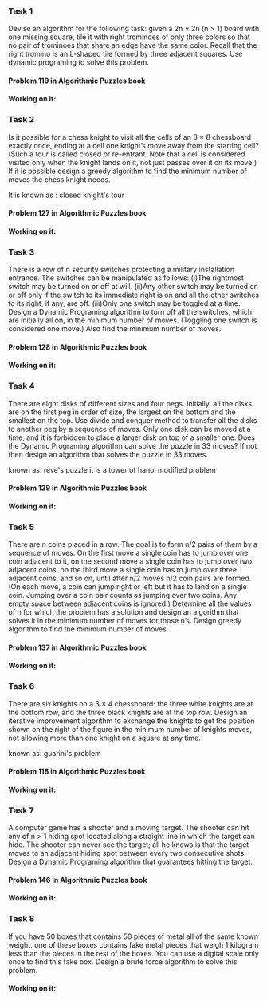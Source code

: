 ### Task 1
Devise an algorithm for the following task: given a 2n × 2n (n > 1) board with one missing square, tile it with right trominoes of only three colors so that no pair of trominoes that share an edge have the same color. Recall that the right tromino is an L-shaped tile formed by three adjacent squares.
Use dynamic programing to solve this problem.

#### Problem 119 in Algorithmic Puzzles book

#### Working on it: 


### Task 2
Is it possible for a chess knight to visit all the cells of an 8 × 8 chessboard exactly once, ending at a cell one knight’s move away from the starting cell? (Such a tour is called closed or re-entrant. Note that a cell is considered visited only when the knight lands on it, not just passes over it on its move.)
If it is possible design a greedy algorithm to find the minimum number of moves the chess knight needs.

It is known as : closed knight's tour

#### Problem 127 in Algorithmic Puzzles book

#### Working on it: 


### Task 3
There is a row of n security switches protecting a military installation entrance. The switches can be manipulated as follows:
    (i)The rightmost switch may be turned on or off at will.
    (ii)Any other switch may be turned on or off only if the switch to its immediate right is on and all the other switches to its right, if any, are off.
    (iii)Only one switch may be toggled at a time.
Design a Dynamic Programing algorithm to turn off all the switches, which are initially all on, in the minimum number of moves. (Toggling one switch is considered one move.) Also find the minimum number of moves.

#### Problem 128 in Algorithmic Puzzles book

#### Working on it: 


### Task 4
There are eight disks of different sizes and four pegs. Initially, all the disks are on the first peg in order of size, the largest on the bottom and the smallest on the top.
Use divide and conquer method to transfer all the disks to another peg by a sequence of moves. Only one disk can be moved at a time, and it is forbidden to place a larger disk on top of a smaller one.
Does the Dynamic Programing algorithm can solve the puzzle in 33 moves? If not then design an algorithm that solves the puzzle in 33 moves.

known as: reve's puzzle
it is a tower of hanoi modified problem

#### Problem 129 in Algorithmic Puzzles book

#### Working on it: 


### Task 5
There are n coins placed in a row. The goal is to form n/2 pairs of them by a sequence of moves. On the first move a single coin has to jump over one coin adjacent to it, on the second move a single coin has to jump over two adjacent coins, on the third move a single coin has to jump over three adjacent coins, and so on, until after n/2 moves n/2 coin pairs are formed. (On each move, a coin can jump right or left but it has to land on a single coin. Jumping over a coin pair counts as jumping over two coins. Any empty space between adjacent coins is ignored.) Determine all the values of n for which the problem has a solution and design an algorithm that solves it in the minimum number of moves for those n’s.
Design greedy algorithm to find the minimum number of moves.

#### Problem 137 in Algorithmic Puzzles book

#### Working on it: 


### Task 6
There are six knights on a 3 × 4 chessboard: the three white knights are at the bottom row, and the three black knights are at the top row.
Design an iterative improvement algorithm to exchange the knights to get the position shown on the right of the figure in the minimum number of knights moves, not allowing more than one knight on a square at any time.

known as: guarini's problem

#### Problem 118 in Algorithmic Puzzles book

#### Working on it: 


### Task 7
A computer game has a shooter and a moving target. The shooter can hit any of n > 1 hiding spot located along a straight line in which the target can hide. The shooter can never see the target; all he knows is that the target moves to an adjacent hiding spot between every two consecutive shots. Design a Dynamic Programing algorithm that guarantees hitting the target.

#### Problem 146 in Algorithmic Puzzles book

#### Working on it: 


### Task 8
If you have 50 boxes that contains 50 pieces of metal all of the same known weight. one of these boxes contains fake metal pieces that weigh 1 kilogram less than the pieces in the rest of the boxes. You can use a digital scale only once to find this fake box. Design a brute force algorithm to solve this problem.

#### Working on it: 


